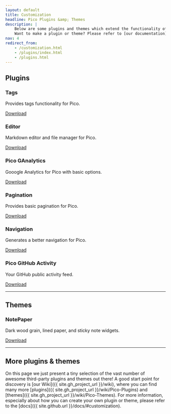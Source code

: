 ```yaml
---
layout: default
title: Customization
headline: Pico Plugins &amp; Themes
description: |
    Below are some plugins and themes which extend the functionality of Pico and make it even more awesome.<br />
    Want to make a plugin or theme? Please refer to [our documentation](docs/#plugins)!
nav: 4
redirect_from:
    - /customization.html
    - /plugins/index.html
    - /plugins.html
---
```


## Plugins

<div class="one-third">
    <h3>Tags</h3>
    <p>Provides tags functionality for Pico.</p>
    <p><a href="https://github.com/PontusHorn/Pico-Tags" class="button" target="_blank">Download</a></p>
</div>
<div class="one-third">
    <h3>Editor</h3>
    <p>Markdown editor and file manager for Pico.</p>
    <p><a href="https://github.com/theshka/Pico-Editor-Plugin" class="button" target="_blank">Download</a></p>
</div>
<div class="one-third last">
    <h3>Pico GAnalytics</h3>
    <p>Gooogle Analytics for Pico with basic options. </p>
    <p><a href="https://github.com/bricebou/pico_ganalytics" class="button" target="_blank">Download</a></p>
</div>
<div class="clear"></div>

<div class="one-third">
    <h3>Pagination</h3>
    <p>Provides basic pagination for Pico.</p>
    <p><a href="https://github.com/rewdy/Pico-Pagination" class="button" target="_blank">Download</a></p>
</div>
<div class="one-third">
    <h3>Navigation</h3>
    <p>Generates a better navigation for Pico.</p>
    <p><a href="https://github.com/ahmet2106/pico-navigation" class="button" target="_blank">Download</a></p>
</div>
<div class="one-third last">
    <h3>Pico GitHub Activity</h3>
    <p>Your GitHub public activity feed.</p>
    <p><a href="https://github.com/theshka/pico_githubactivity" class="button" target="_blank">Download</a></p>
</div>
<div class="clear"></div>

---

## Themes

<div class="one-third last">
    <h3>NotePaper</h3>
    <p>Dark wood grain, lined paper, and sticky note widgets.</p>
    <p><a href="https://github.com/smcdougall/NotePaper" class="button" target="_blank">Download</a></p>
</div>
<div class="clear"></div>

---

## More plugins & themes

On this page we just present a tiny selection of the vast number of awesome third-party plugins and themes out there! A good start point for discovery is [our Wiki]({{ site.gh_project_url }}/wiki), where you can find many more [plugins]({{ site.gh_project_url }}/wiki/Pico-Plugins) and [themes]({{ site.gh_project_url }}/wiki/Pico-Themes). For more information, especially about how you can create your own plugin or theme, please refer to the [docs]({{ site.github.url }}/docs/#customization).
